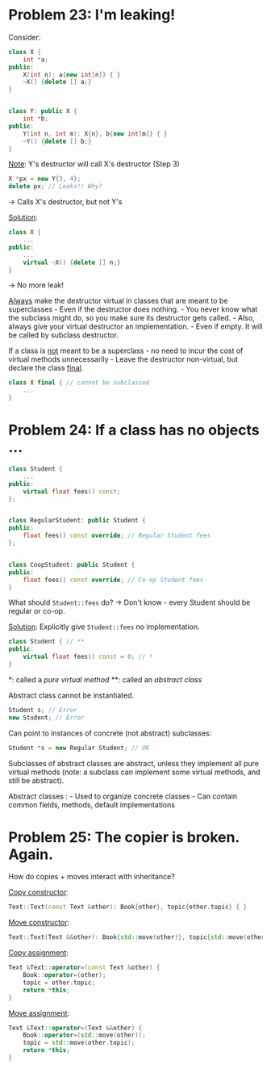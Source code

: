 
# Problem 23: I'm leaking!

Consider:
```c++
class X {
	int *a;
public:
	X(int n): a{new int[n]} { }
	~X() {delete [] a;}
}


class Y: public X {
	int *b;
public:
	Y(int n, int m): X{n}, b{new int[m]} { }
	~Y() {delete [] b;}
}
```
<u>Note</u>: Y's destructor will call X's destructor (Step 3)


```c++
X *px = new Y{3, 4};
delete px; // Leaks!! Why?
```
-> Calls X's destructor, but not Y's

<u>Solution</u>:
```c++
class X {
	...
public:
	...
	virtual ~X() {delete [] n;}
}
```
-> No more leak!

<u>Always</u> make the destructor virtual in classes that are meant to be superclasses
	- Even if the destructor does nothing.
		- You never know what the subclass might do, so you make sure its destructor gets called.
	- Also, always give your virtual destructor an implementation.
		- Even if empty. It will be called by subclass destructor.

If a class is <u>not</u> meant to be a superclass - no need to incur the cost of virtual methods unnecessarily
	- Leave the destructor non-virtual, but declare the class <u>final</u>.
```c++
class X final { // cannot be subclassed
	...
}
```





# Problem 24: If a class has no objects ...

```c++
class Student {
	...
public:
	virtual float fees() const;
};


class RegularStudent: public Student {
public:
	float fees() const override; // Regular Student fees
};


class CoopStudent: public Student {
public:
	float fees() const override; // Co-op Student fees
}
```

What should `Student::fees` do?
-> Don't know - every Student should be regular or co-op.

<u>Solution</u>: Explicitly give `Student::fees` no implementation.
```c++
class Student { // **
public:
	virtual float fees() const = 0; // *
}
```
\*: called a *pure virtual method*
\*\*: called an *abstract class*

Abstract class cannot be instantiated.
```c++
Student s; // Error
new Student; // Error
```
Can point to instances of concrete (not abstract) subclasses:
```c++
Student *s = new Regular Student; // OK
```

Subclasses of abstract classes are abstract, unless they implement all pure virtual methods (note: a subclass can implement some virtual methods, and still be abstract).

Abstract classes :
	- Used to organize concrete classes
	- Can contain common fields, methods, default implementations



# Problem 25: The copier is broken. Again.

How do copies + moves interact with inheritance?

<u>Copy constructor</u>: 
```c++
Text::Text(const Text &other): Book{other}, topic{other.topic} { }
```

<u>Move constructor</u>:
```c++
Text::Text(Text &&other): Book{std::move(other)}, topic{std::move(other.topic)} { }
```

<u>Copy assignment</u>:
```c++
Text &Text::operator=(const Text &other) {
	Book::operator=(other);
	topic = other.topic;
	return *this;
}
```

<u>Move assignment</u>:
```c++
Text &Text::operator=(Text &&other) {
	Book::operator=(std::move(other));
	topic = std::move(other.topic);
	return *this;
}
```
